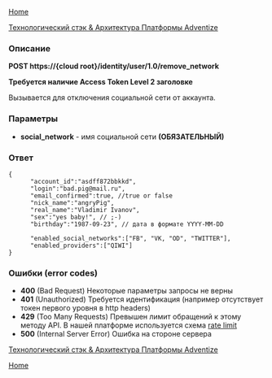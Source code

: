 
[Home](../README.md)

[Технологический стэк & Архитектура Платформы Adventize](https://github.com/WiseWaveCorporationLimited/platform-architecture/blob/master/README.md)

### Описание


**POST   https://{cloud root}/identity/user/1.0/remove_network**

**Требуется наличие Access Token Level 2 заголовке**

Вызывается для отключения социальной сети от аккаунта.

### Параметры

* **social_network** - имя социальной сети **(ОБЯЗАТЕЛЬНЫЙ)**


### Ответ

````
{
      "account_id":"asdff872bbkkd",
      "login":"bad.pig@mail.ru", 
      "email_confirmed":true, //true or false
      "nick_name":"angryPig",
      "real_name":"Vladimir Ivanov",
      "sex":"yes baby!", // ;-)
      "birthday":"1987-09-23", // дата в формате YYYY-MM-DD
      
      "enabled_social_networks":["FB", "VK, "OD", "TWITTER"],
      "enabled_providers":["QIWI"]
}
````


### Ошибки (error codes)


* **400** (Bad Request) Некоторые параметры запросы не верны
* **401** (Unauthorized) Требуется идентификация (например отсутствует токен первого уровня в http headers)
* **429** (Too Many Requests) Превышен лимит обращений к этому методу API. В нашей платформе используется схема [rate limit](http://en.wikipedia.org/wiki/Rate_limiting)
* **500** (Internal Server Error) Ошибка на стороне сервера


[Технологический стэк & Архитектура Платформы Adventize](https://github.com/WiseWaveCorporationLimited/platform-architecture/blob/master/README.md)

[Home](../README.md)
